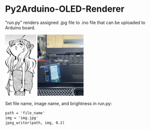 # Py2Arduino-OLED-Renderer
"run.py" renders assigned .jpg file to .ino file that can be uploaded to Arduino board.

<img src="https://github.com/Kevin-TKY/Py2Arduino-OLED-Renderer/blob/main/img.jpg" height="200">  <img src="https://github.com/Kevin-TKY/Py2Arduino-OLED-Renderer/blob/main/IMG_8801.JPG" height="200">

Set file name, image name, and brightness in run.py:

```
path = 'file_name'
img = 'img.jpg'
jpeg_writer(path, img, 0.2)
```
